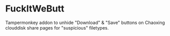 # FuckItWeButt
Tampermonkey addon to unhide "Download" & "Save" buttons on Chaoxing clouddisk share pages for "suspicious" filetypes.
